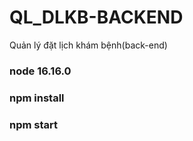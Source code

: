 # QL_DLKB-BACKEND
Quản lý đặt lịch khám bệnh(back-end)
### node 16.16.0
### npm install
### npm start
